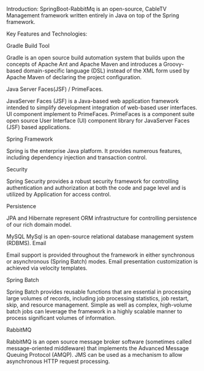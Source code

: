 
Introduction:
 SpringBoot-RabbitMq is an open-source, CableTV Management framework written entirely in Java on top of the Spring framework.

Key Features and Technologies: 

Gradle Build Tool

Gradle is an open source build automation system that builds upon the concepts of Apache Ant and Apache Maven and introduces a Groovy-based domain-specific language (DSL) instead of the XML form used by Apache Maven of declaring the project configuration.

Java Server Faces(JSF) / PrimeFaces.

JavaServer Faces (JSF) is a Java-based web application framework intended to simplify development integration of web-based user interfaces. UI component implement to  PrimeFaces. PrimeFaces is a component suite open source User Interface (UI) component library for JavaServer Faces (JSF) based applications.

Spring Framework

Spring is the enterprise Java platform. It provides numerous features, including dependency injection and transaction control.

Security

Spring Security provides a robust security framework for controlling authentication and authorization at both the code and page level and is utilized by Application for access control.

Persistence

JPA and Hibernate represent ORM infrastructure for controlling persistence of our rich domain model.

MySQL 
 MySql is an open-source relational database management system (RDBMS). 
Email

Email support is provided throughout the framework in either synchronous or asynchronous (Spring Batch) modes. Email presentation customization is achieved via velocity templates.

Spring Batch 

Spring Batch provides reusable functions that are essential in processing large volumes of records, including job processing statistics, job restart, skip, and resource management. Simple as well as complex, high-volume batch jobs can leverage the framework in a highly scalable manner to process significant volumes of information.

RabbitMQ 

RabbitMQ is an open source message broker software (sometimes called message-oriented middleware) that implements the Advanced Message Queuing Protocol (AMQP). JMS can be used as a mechanism to allow asynchronous HTTP request processing.


